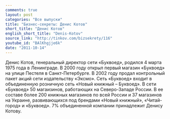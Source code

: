 ```yaml
---
comments: true
layout: post
categories: "Все выпуски"
title: "Бизнес-секреты: Денис Котов"
short_title: "Денис Котов"
english_short_title: "Denis-Kotov"
source_link: "http://tinkov.com/bizsekrety/116"
youtube_id: "BAlKhgjje6k"
date: "2011-10-14"
---
```

Денис Котов, генеральный директор сети «Буквоед», родился 4 марта 1975 года в Ленинграде. В 2000 году открыл первый магазин «Буквоед» на улице Пестеля в Санкт-Петербурге. В 2002 году продал контрольный пакет акций сети издательству «Эксмо». Сеть «Буквоед» входит в объединенную розничную сеть «Новый книжный – Буквоед». В сети «Буквоед» 50 магаизинов, работающих на Северо-Западе России. В ее составе более 200 книжных магазинов по всей России и 37 магазинов на Украине, развивающихся под брендами «Новый книжный», «Читай-город» и «Буквоед». 7% объединенной компании принадлежит Денису Котову.

